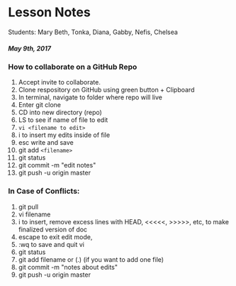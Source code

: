 # Lesson Notes 

Students: Mary Beth, Tonka, Diana, Gabby, Nefis, Chelsea
##### May 9th, 2017

### How to collaborate on a GitHub Repo
1. Accept invite to collaborate.
1. Clone respository on GitHub using green button + Clipboard
1. In terminal, navigate to folder where repo will live
1. Enter git clone <link from GitHub>
1. CD into new directory (repo)
1. LS to see if name of file to edit
1. `vi <filename to edit>`
1. i to insert my edits inside of file
1. esc write and save 
1. git add `<filename>`
1. git status
1. git commit -m "edit notes"
1. git push -u origin master


### In Case of Conflicts:
1. git pull
1. vi filename
1. i to insert, remove excess lines with HEAD, <<<<<, >>>>>, etc, to make finalized version of doc
1. escape to exit edit mode,
1. :wq  to save and quit vi
1. git status
1. git add filename  or  (.) (if you want to add one file)
1. git commit -m "notes about edits"
1. git push -u origin master
